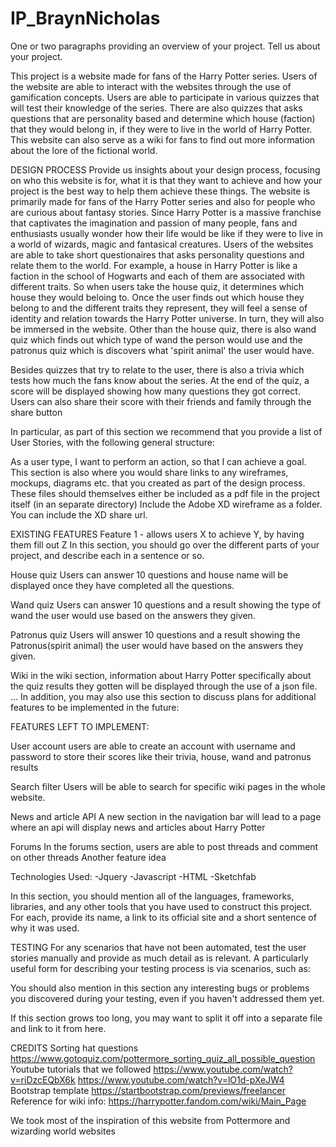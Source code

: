# IP_BraynNicholas
One or two paragraphs providing an overview of your project. Tell us about your project.

This project is a website made for fans of the Harry Potter series. Users of the website are able to interact with the websites through the use of gamification concepts. Users are able to participate in various quizzes that will test their knowledge of the series. There are also quizzes that asks questions that are personality based and determine which house (faction) that they would belong in, if they were to live in the world of Harry Potter. This website can also serve as a wiki for fans to find out more information about the lore of the fictional world.

DESIGN PROCESS Provide us insights about your design process, focusing on who this website is for, what it is that they want to achieve and how your project is the best way to help them achieve these things. The website is primarily made for fans of the Harry Potter series and also for people who are curious about fantasy stories. Since Harry Potter is a massive franchise that captivates the imagination and passion of many people, fans and enthusiasts usually wonder how their life would be like if they were to live in a world of wizards, magic and fantasical creatures. Users of the websites are able to take short questionaires that asks personality questions and relate them to the world. For example, a house in Harry Potter is like a faction in the school of Hogwarts and each of them are associated with different traits. So when users take the house quiz, it determines which house they would beloing to. Once the user finds out which house they belong to and the different traits they represent, they will feel a sense of identity and relation towards the Harry Potter universe. In turn, they will also be immersed in the website. Other than the house quiz, there is also wand quiz which finds out which type of wand the person would use and the patronus quiz which is discovers what 'spirit animal' the user would have.

Besides quizzes that try to relate to the user, there is also a trivia which tests how much the fans know about the series. At the end of the quiz, a score will be displayed showing how many questions they got correct. Users can also share their score with their friends and family through the share button

In particular, as part of this section we recommend that you provide a list of User Stories, with the following general structure:

As a user type, I want to perform an action, so that I can achieve a goal. This section is also where you would share links to any wireframes, mockups, diagrams etc. that you created as part of the design process. These files should themselves either be included as a pdf file in the project itself (in an separate directory) Include the Adobe XD wireframe as a folder. You can include the XD share url.

EXISTING FEATURES Feature 1 - allows users X to achieve Y, by having them fill out Z In this section, you should go over the different parts of your project, and describe each in a sentence or so.

House quiz Users can answer 10 questions and house name will be displayed once they have completed all the questions.

Wand quiz Users can answer 10 questions and a result showing the type of wand the user would use based on the answers they given.

Patronus quiz Users will answer 10 questions and a result showing the Patronus(spirit animal) the user would have based on the answers they given.

Wiki in the wiki section, information about Harry Potter specifically about the quiz results they gotten will be displayed through the use of a json file. ... In addition, you may also use this section to discuss plans for additional features to be implemented in the future:

FEATURES LEFT TO IMPLEMENT:

User account users are able to create an account with username and password to store their scores like their trivia, house, wand and patronus results

Search filter Users will be able to search for specific wiki pages in the whole website.

News and article API A new section in the navigation bar will lead to a page where an api will display news and articles about Harry Potter

Forums In the forums section, users are able to post threads and comment on other threads Another feature idea

Technologies Used: -Jquery -Javascript -HTML -Sketchfab

In this section, you should mention all of the languages, frameworks, libraries, and any other tools that you have used to construct this project. For each, provide its name, a link to its official site and a short sentence of why it was used.

TESTING For any scenarios that have not been automated, test the user stories manually and provide as much detail as is relevant. A particularly useful form for describing your testing process is via scenarios, such as:

You should also mention in this section any interesting bugs or problems you discovered during your testing, even if you haven't addressed them yet.

If this section grows too long, you may want to split it off into a separate file and link to it from here.

CREDITS Sorting hat questions https://www.gotoquiz.com/pottermore_sorting_quiz_all_possible_question Youtube tutorials that we followed https://www.youtube.com/watch?v=riDzcEQbX6k https://www.youtube.com/watch?v=lO1d-pXeJW4 Bootstrap template https://startbootstrap.com/previews/freelancer Reference for wiki info: https://harrypotter.fandom.com/wiki/Main_Page

We took most of the inspiration of this website from Pottermore and wizarding world websites
